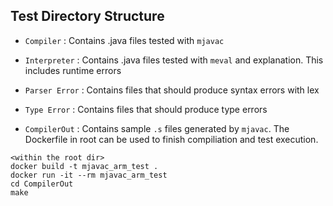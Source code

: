 
## Test Directory Structure

* `Compiler` : Contains .java files tested with `mjavac`
* `Interpreter` : Contains .java files tested with `meval` and explanation. This includes runtime errors
* `Parser Error` : Contains files that should produce syntax errors with lex
* `Type Error` : Contains files that should produce type errors

* `CompilerOut` : Contains sample `.s` files generated by `mjavac`. The Dockerfile in root can be used to finish compiliation and test execution.

```
<within the root dir>
docker build -t mjavac_arm_test .
docker run -it --rm mjavac_arm_test
cd CompilerOut
make
```
